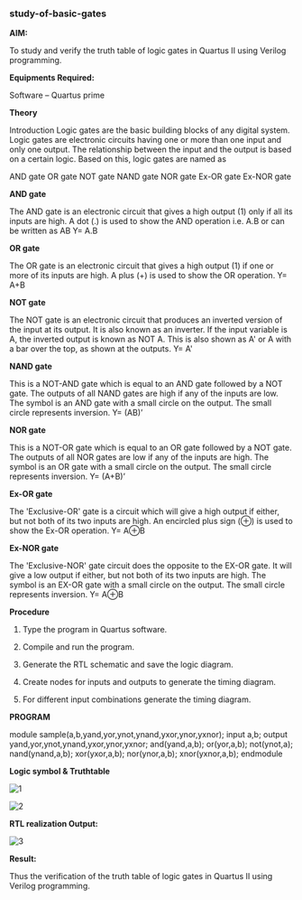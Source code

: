 ### study-of-basic-gates

**AIM:** 

To study and verify the truth table of logic gates in Quartus II using Verilog programming.

**Equipments Required:**

Software – Quartus prime 

**Theory**

Introduction Logic gates are the basic building blocks of any digital system. Logic gates are electronic circuits having one or more than one input and only one output. The relationship between the input and the output is based on a certain logic. Based on this, logic gates are named as

AND gate OR gate NOT gate NAND gate NOR gate Ex-OR gate Ex-NOR gate

**AND gate**

The AND gate is an electronic circuit that gives a high output (1) only if all its inputs are high. A dot (.) is used to show the AND operation i.e. A.B or can be written as AB
Y= A.B

**OR gate** 

The OR gate is an electronic circuit that gives a high output (1) if one or more of its inputs are high. A plus (+) is used to show the OR operation.
Y= A+B

**NOT gate**

The NOT gate is an electronic circuit that produces an inverted version of the input at its output. It is also known as an inverter. If the input variable is A, the inverted output is known as NOT A. This is also shown as A' or A with a bar over the top, as shown at the outputs.
Y= A'

**NAND gate**

This is a NOT-AND gate which is equal to an AND gate followed by a NOT gate. The outputs of all NAND gates are high if any of the inputs are low. The symbol is an AND gate with a small circle on the output. The small circle represents inversion.
Y= (AB)’

**NOR gate**

This is a NOT-OR gate which is equal to an OR gate followed by a NOT gate. The outputs of all NOR gates are low if any of the inputs are high. The symbol is an OR gate with a small circle on the output. The small circle represents inversion.
Y= (A+B)’

**Ex-OR gate**

The 'Exclusive-OR' gate is a circuit which will give a high output if either, but not both of its two inputs are high. An encircled plus sign (⊕) is used to show the Ex-OR operation.
Y= A⊕B

**Ex-NOR gate**

The 'Exclusive-NOR' gate circuit does the opposite to the EX-OR gate. It will give a low output if either, but not both of its two inputs are high. The symbol is an EX-OR gate with a small circle on the output. The small circle represents inversion.
Y= A⊕B

**Procedure** 

1.	Type the program in Quartus software.

2.	Compile and run the program.

3.	Generate the RTL schematic and save the logic diagram.

4.	Create nodes for inputs and outputs to generate the timing diagram.

5.	For different input combinations generate the timing diagram.


**PROGRAM**

 module sample(a,b,yand,yor,ynot,ynand,yxor,ynor,yxnor);
 input a,b;
 output yand,yor,ynot,ynand,yxor,ynor,yxnor;
 and(yand,a,b);
 or(yor,a,b);
 not(ynot,a);
 nand(ynand,a,b);
 xor(yxor,a,b);
 nor(ynor,a,b);
 xnor(yxnor,a,b);
 endmodule

 
**Logic symbol & Truthtable**

![1](https://github.com/user-attachments/assets/8a369bdb-9a39-4e92-a91c-41913ac65c0d)

![2](https://github.com/user-attachments/assets/67236532-e6fc-4f0c-bf0b-1587b0c850d7)





**RTL realization Output:** 

![3](https://github.com/user-attachments/assets/9a99cd5b-f98c-4080-92eb-497ec47f60d4)


**Result:**

Thus the verification of the truth table of logic gates in Quartus II using Verilog
 programming.


